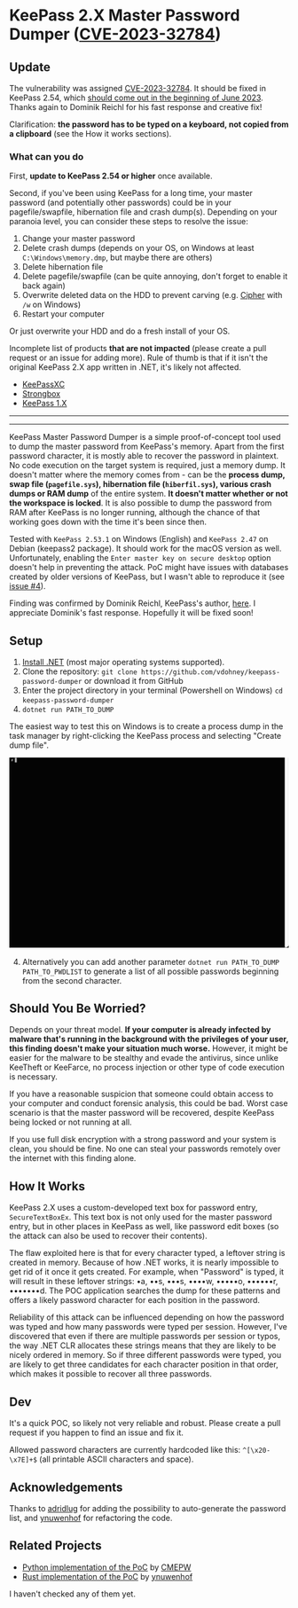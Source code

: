 # KeePass 2.X Master Password Dumper ([CVE-2023-32784](https://cve.mitre.org/cgi-bin/cvename.cgi?name=CVE-2023-32784))

## Update

The vulnerability was assigned [CVE-2023-32784](https://cve.mitre.org/cgi-bin/cvename.cgi?name=CVE-2023-32784). It should be fixed in KeePass 2.54, which [should come out in the beginning of June 2023](https://sourceforge.net/p/keepass/discussion/329220/thread/f3438e6283/#8a4a). Thanks again to Dominik Reichl for his fast response and creative fix!

Clarification: **the password has to be typed on a keyboard, not copied from a clipboard** (see the How it works sections).

### What can you do
First, **update to KeePass 2.54 or higher** once available. 

Second, if you've been using KeePass for a long time, your master password (and potentially other passwords) could be in your pagefile/swapfile, hibernation file and crash dump(s). Depending on your paranoia level, you can consider these steps to resolve the issue:

1. Change your master password
0. Delete crash dumps (depends on your OS, on Windows at least `C:\Windows\memory.dmp`, but maybe there are others)
0. Delete hibernation file
0. Delete pagefile/swapfile (can be quite annoying, don't forget to enable it back again)
0. Overwrite deleted data on the HDD to prevent carving (e.g. [Cipher](https://learn.microsoft.com/en-us/windows-server/administration/windows-commands/cipher) with `/w` on Windows)
0. Restart your computer

Or just overwrite your HDD and do a fresh install of your OS.

Incomplete list of products **that are not impacted** (please create a pull request or an issue for adding more). Rule of thumb is that if it isn't the original KeePass 2.X app written in .NET, it's likely not affected.

- [KeePassXC](https://github.com/keepassxreboot/keepassxc/discussions/9433)
- [Strongbox](https://www.reddit.com/r/strongbox/comments/13jg2pz/keepass_2x_master_password_dumper_cve202332784/)
- [KeePass 1.X](https://sourceforge.net/p/keepass/discussion/329220/thread/f3438e6283/#08e1/2240)

----
----

KeePass Master Password Dumper is a simple proof-of-concept tool used to dump the master password from KeePass's memory. Apart from the first password character, it is mostly able to recover the password in plaintext. No code execution on the target system is required, just a memory dump. It doesn't matter where the memory comes from - can be the **process dump, swap file (`pagefile.sys`), hibernation file (`hiberfil.sys`), various crash dumps or RAM dump** of the entire system. **It doesn't matter whether or not the workspace is locked**. It is also possible to dump the password from RAM after KeePass is no longer running, although the chance of that working goes down with the time it's been since then.

Tested with `KeePass 2.53.1` on Windows (English) and `KeePass 2.47` on Debian (keepass2 package). It should work for the macOS version as well. Unfortunately, enabling the `Enter master key on secure desktop` option doesn't help in preventing the attack. PoC might have issues with databases created by older versions of KeePass, but I wasn't able to reproduce it (see [issue #4](https://github.com/vdohney/keepass-password-dumper/issues/4)).

Finding was confirmed by Dominik Reichl, KeePass's author, [here](https://sourceforge.net/p/keepass/discussion/329220/thread/f3438e6283/). I appreciate Dominik's fast response. Hopefully it will be fixed soon!

## Setup
1. [Install .NET](https://dotnet.microsoft.com/en-us/download) (most major operating systems supported).
2. Clone the repository: `git clone https://github.com/vdohney/keepass-password-dumper` or download it from GitHub
2. Enter the project directory in your terminal (Powershell on Windows) `cd keepass-password-dumper`
3. `dotnet run PATH_TO_DUMP`

The easiest way to test this on Windows is to create a process dump in the task manager by right-clicking the KeePass process and selecting "Create dump file".

![Usage example](assets/anim.gif)

4. Alternatively you can add another parameter `dotnet run PATH_TO_DUMP PATH_TO_PWDLIST` to generate a list of all possible passwords beginning from the second character. 

## Should You Be Worried?

Depends on your threat model. **If your computer is already infected by malware that's running in the background with the privileges of your user, this finding doesn't make your situation much worse.** However, it might be easier for the malware to be stealthy and evade the antivirus, since unlike KeeTheft or KeeFarce, no process injection or other type of code execution is necessary. 

If you have a reasonable suspicion that someone could obtain access to your computer and conduct forensic analysis, this could be bad. Worst case scenario is that the master password will be recovered, despite KeePass being locked or not running at all. 

If you use full disk encryption with a strong password and your system is clean, you should be fine. No one can steal your passwords remotely over the internet with this finding alone. 

## How It Works

KeePass 2.X uses a custom-developed text box for password entry, `SecureTextBoxEx`. This text box is not only used for the master password entry, but in other places in KeePass as well, like password edit boxes (so the attack can also be used to recover their contents).

The flaw exploited here is that for every character typed, a leftover string is created in memory. Because of how .NET works, it is nearly impossible to get rid of it once it gets created. For example, when "Password" is typed, it will result in these leftover strings: •a, ••s, •••s, ••••w, •••••o, ••••••r, •••••••d. The POC application searches the dump for these patterns and offers a likely password character for each position in the password. 

Reliability of this attack can be influenced depending on how the password was typed and how many passwords were typed per session. However, I've discovered that even if there are multiple passwords per session or typos, the way .NET CLR allocates these strings means that they are likely to be nicely ordered in memory. So if three different passwords were typed, you are likely to get three candidates for each character position in that order, which makes it possible to recover all three passwords. 

## Dev

It's a quick POC, so likely not very reliable and robust. Please create a pull request if you happen to find an issue and fix it.

Allowed password characters are currently hardcoded like this: `^[\x20-\x7E]+$` (all printable ASCII characters and space).

## Acknowledgements
Thanks to [adridlug](https://github.com/adridlug) for adding the possibility to auto-generate the password list, and [ynuwenhof](https://github.com/ynuwenhof) for refactoring the code.

## Related Projects
- [Python implementation of the PoC](https://github.com/CMEPW/keepass-dump-masterkey) by [CMEPW](https://github.com/CMEPW)
- [Rust implementation of the PoC](https://github.com/ynuwenhof/keedump) by [ynuwenhof](https://github.com/ynuwenhof)

I haven't checked any of them yet.
